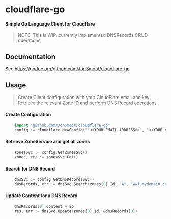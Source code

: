 # cloudflare-go

#### Simple Go Language Client for Cloudflare
> NOTE: This is WIP, currently implemented DNSRecords CRUD operations

## Documentation
See https://godoc.org/github.com/JonSmoot/cloudflare-go

## Usage

> Create Client configuration with your CloudFlare email and key.
> Retrieve the relevant Zone ID and perform DNS Record operations

#### Create Configuration
```go
	import "github.com/JonSmoot/cloudflare-go"
	config := cloudflare.NewConfig(""<<YOUR_EMAIL_ADDRESS>>", "<<YOUR_API_KEY>>","", false)
```

#### Retrieve ZoneService and get all zones
```go
    zonesSvc := config.GetZonesSvc()
	zones, err := zonesSvc.Get()
```

#### Search for DNS Record 
```go
	dnsSvc := config.GetDNSRecordsSvc()
	dnsRecords, err := dnsSvc.Search(zones[0].Id, "A", "ww1.mydomain.com", "", 0, 0)
```

#### Update Content for a DNS Record
```go
    dnsRecords[0].Content = ip
	res, err := dnsSvc.Update(zones[0].Id, &dnsRecords[0])
```


